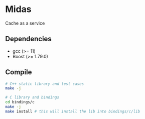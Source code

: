 # Midas
Cache as a service

## Dependencies
* gcc (>= 11)
* Boost (>= 1.79.0)

## Compile
```bash
# C++ static library and test cases
make -j

# C library and bindings
cd bindings/c
make -j
make install # this will install the lib into bindings/c/lib
```
